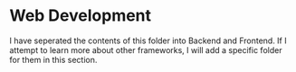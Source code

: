 # Web Development

I have seperated the contents of this folder into Backend and Frontend. If I attempt to learn more about other frameworks, I will add a specific folder for them in this section.
